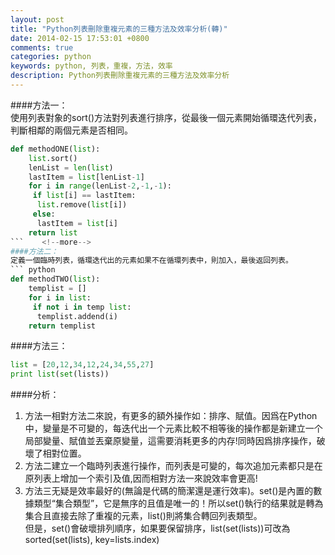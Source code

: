 ```yaml
---
layout: post
title: "Python列表刪除重複元素的三種方法及效率分析(轉)"
date: 2014-02-15 17:53:01 +0800
comments: true
categories: python
keywords: python, 列表，重複，方法，效率
description: Python列表刪除重複元素的三種方法及效率分析
---
```

####方法一：  
使用列表對象的sort()方法對列表進行排序，從最後一個元素開始循環迭代列表，判斷相鄰的兩個元素是否相同。  
``` python
def methodONE(list):
    list.sort()
    lenList = len(list)
    lastItem = list[lenList-1]
    for i in range(lenList-2,-1,-1):
     if list[i] == lastItem:
      list.remove(list[i])
     else:
      lastItem = list[i]
    return list
```    <!--more-->
####方法二：  
定義一個臨時列表，循環迭代出的元素如果不在循環列表中，則加入，最後返回列表。  
``` python
def methodTWO(list):
    templist = []
    for i in list:
     if not i in temp list:
      templist.addend(i)
    return templist
```  
####方法三：
``` python
list = [20,12,34,12,24,34,55,27]
print list(set(lists))
```  
####分析：
1. 方法一相對方法二來說，有更多的額外操作如：排序、賦值。因爲在Python中，變量是不可變的，每迭代出一个元素比較不相等後的操作都是新建立一个局部變量、賦值並丟棄原變量，這需要消耗更多的内存!同時因爲排序操作，破壞了相對位置。  
2. 方法二建立一个臨時列表進行操作，而列表是可變的，每次追加元素都只是在原列表上增加一个索引及值,因而相對方法一來說效率會更高!  
3. 方法三无疑是效率最好的(無論是代碼的簡潔還是運行效率)。set()是內置的數據類型“集合類型”，它是無序的且值是唯一的！所以set()執行的结果就是轉為集合且直接去除了重複的元素，list()則將集合轉回列表類型。  
但是，set()會破壞排列順序，如果要保留排序，list(set(lists))可改為sorted(set(lists), key=lists.index)